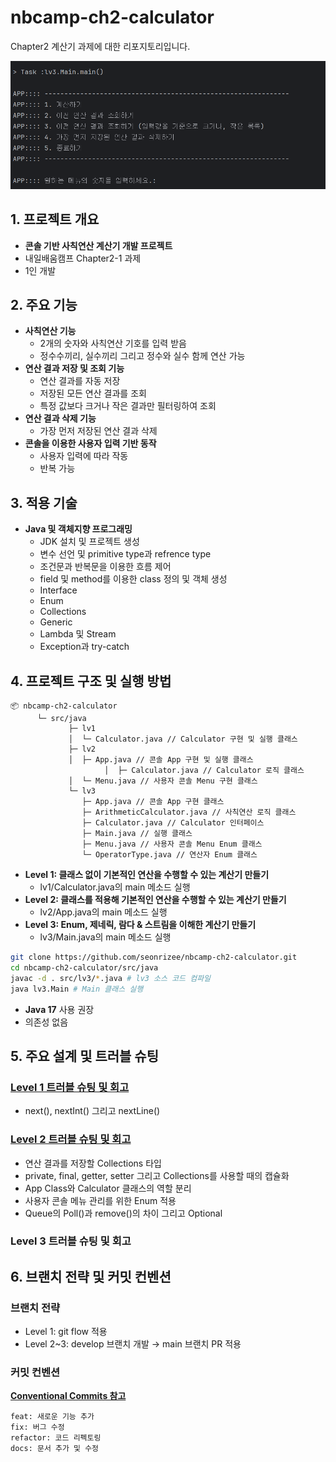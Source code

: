 # nbcamp-ch2-calculator

Chapter2 계산기 과제에 대한 리포지토리입니다.

![실행화면](docs/images/image.png)

## 1. 프로젝트 개요

- **콘솔 기반 사칙연산 계산기 개발 프로젝트**
- 내일배움캠프 Chapter2-1 과제
- 1인 개발

## 2. 주요 기능

- **사칙연산 기능**
    - 2개의 숫자와 사칙연산 기호를 입력 받음
    - 정수수끼리, 실수끼리 그리고 정수와 실수 함께 연산 가능
- **연산 결과 저장 및 조회 기능**
    - 연산 결과를 자동 저장
    - 저장된 모든 연산 결과를 조회
    - 특정 값보다 크거나 작은 결과만 필터링하여 조회
- **연산 결과 삭제 기능**
    - 가장 먼저 저장된 연산 결과 삭제
- **콘솔을 이용한 사용자 입력 기반 동작**
    - 사용자 입력에 따라 작동
    - 반복 가능

## 3. 적용 기술

- **Java 및 객체지향 프로그래밍**
    - JDK 설치 및 프로젝트 생성
    - 변수 선언 및 primitive type과 refrence type
    - 조건문과 반복문을 이용한 흐름 제어
    - field 및 method를 이용한 class 정의 및 객체 생성
    - Interface
    - Enum
    - Collections
    - Generic
    - Lambda 및 Stream
    - Exception과 try-catch

## 4. 프로젝트 구조 및 실행 방법

```
📦 nbcamp-ch2-calculator
      └─ src/java
             ├─ lv1
             │  └─ Calculator.java // Calculator 구현 및 실행 클래스
             ├─ lv2
             │  ├─ App.java // 콘솔 App 구현 및 실행 클래스
    				 │	├─ Calculator.java // Calculator 로직 클래스
             │  └─ Menu.java // 사용자 콘솔 Menu 구현 클래스
             └─ lv3
                ├─ App.java // 콘솔 App 구현 클래스
                ├─ ArithmeticCalculator.java // 사칙연산 로직 클래스
                ├─ Calculator.java // Calculator 인터페이스
                ├─ Main.java // 실행 클래스
                ├─ Menu.java // 사용자 콘솔 Menu Enum 클래스
                └─ OperatorType.java // 연산자 Enum 클래스
```

- **Level 1: 클래스 없이 기본적인 연산을 수행할 수 있는 계산기 만들기**
    - lv1/Calculator.java의 main 메소드 실행
- **Level 2: 클래스를 적용해 기본적인 연산을 수행할 수 있는 계산기 만들기**
    - lv2/App.java의 main 메소드 실행
- **Level 3: Enum, 제네릭, 람다 & 스트림을 이해한 계산기 만들기**
    - lv3/Main.java의 main 메소드 실행

```bash
git clone https://github.com/seonrizee/nbcamp-ch2-calculator.git
cd nbcamp-ch2-calculator/src/java
javac -d . src/lv3/*.java # lv3 소스 코드 컴파일
java lv3.Main # Main 클래스 실행
```

- **Java 17** 사용 권장
- 의존성 없음

## 5. 주요 설계 및 트러블 슈팅

### [Level 1 트러블 슈팅 및 회고](https://seonrizee.github.io/blog/2025-07-11-ch2-calculator-lev1/)

- next(), nextInt() 그리고 nextLine()

### [Level 2 트러블 슈팅 및 회고](https://seonrizee.github.io/blog/2025-07-14-ch2-calculator-lev2/)

- 연산 결과를 저장할 Collections 타입
- private, final, getter, setter 그리고 Collections를 사용할 때의 캡슐화
- App Class와 Calculator 클래스의 역할 분리
- 사용자 콘솔 메뉴 관리를 위한 Enum 적용
- Queue의 Poll()과 remove()의 차이 그리고 Optional

### Level 3 트러블 슈팅 및 회고

## 6. 브랜치 전략 및 커밋 컨벤션

### 브랜치 전략

- Level 1: git flow 적용
- Level 2~3: develop 브랜치 개발 → main 브랜치 PR 적용

### 커밋 컨벤션

[**Conventional Commits 참고**](https://www.conventionalcommits.org/ko/v1.0.0/)

```
feat: 새로운 기능 추가
fix: 버그 수정
refactor: 코드 리펙토링
docs: 문서 추가 및 수정
```